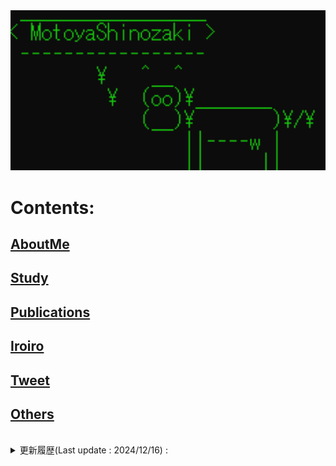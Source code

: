<!-- Google tag (gtag.js) -->
<script async src="https://www.googletagmanager.com/gtag/js?id=G-8P412RLRC8"></script>
<script>
  window.dataLayer = window.dataLayer || [];
  function gtag(){dataLayer.push(arguments);}
  gtag('js', new Date());

  gtag('config', 'G-8P412RLRC8');
</script>

<img src="./Top.png" width="600px">

# Contents:
## [AboutMe](./content/introduction/introduction.md)
## [Study](./content/study/study.md)
## [Publications](./content/publication/publication.md)
## [Iroiro](./content/iroiro/iroiro.md)
## [Tweet](./content/news/tweet.md)
## [Others](./content/others/others.md)
<br>

<details>
<summary>更新履歴(Last update : 2024/12/16) :</summary>
<pre>
2024/12/16  : "Publications (原著論文) を更新
2024/11/22  : "Publications (国際会議) を更新
2024/8/19  : "Publications (国際会議) を更新
2024/8/8  : "Publications (原著論文) を更新
2024/7/18  : "Publications (原著論文) を更新
2024/4/16  : "Publications を更新
2023/11/22  : "Publications を更新
2023/11/22  : "Publications (国際会議)"を更新
2023/11/21  : "Publications (原著論文)"を更新
2023/7/20  : "Others"を更新
2023/7/20  : "Publications (原著論文)"を更新
2023/3/31  : "Publications (原著論文)"を更新
2023/2/27  : "Publications (国際会議, 国内学会・研究会等)"、"AboutMe"を更新
2022/12/23  : "Publications (原著論文)"を更新
2022/4/29  : "Others (真空の物理)"を更新
2022/4/4  : "AboutMe"を更新
2022/3/15  : "Publications (国内学会・研究会等)"を更新
2021/10/26  : "Publications (国内学会・研究会等)"を更新
2021/10/26  : "Publications (国際会議)"を更新
2021/9/13  : "Publications (国内学会・研究会等),<br>              Study (半導体量子ドットの高周波反射測定法における読み出しノイズ評価) "を更新
2021/7/24  : "Publications (その他出版物等)"を更新
2021/6/18  : "Publications (その他出版物等)"を更新
2021/3/4  : "Publications (国際会議)"を更新
2021/2/19  : "Publications (原著論文)"を更新
2020/12/27  : "Study (微細MTJ素子におけるスピン波の端状態)"を更新
2020/11/18  : "Publications (原著論文)"を更新
2020/9/23  : "Publications (国内学会・研究会等)"を更新
2020/8/26 : "Iroiro (MTJ, MTJ素子の熱安定性)"を更新
2020/8/26 : "Others"を更新
2020/7/23 : "Iroiro (量子コンピューティングの基礎)"を更新
2020/7/5  : GitHub Pagesに移行
2020/4/10 : とりあえずアップ
</pre>
</details>